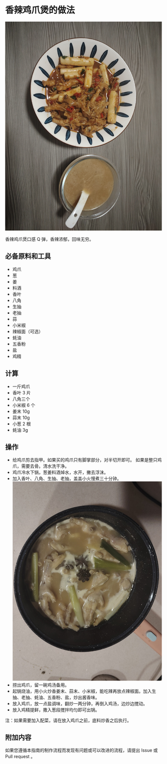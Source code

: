 # 香辣鸡爪煲的做法

![香辣鸡爪煲](./result2.jpg)

香辣鸡爪煲口感 Q 弹，香辣浓郁，回味无穷。

## 必备原料和工具

- 鸡爪
- 葱
- 姜
- 料酒
- 香叶
- 八角
- 生抽
- 老抽
- 蒜
- 小米椒
- 辣椒面（可选）
- 蚝油
- 五香粉
- 盐
- 鸡精

## 计算

- 一斤鸡爪
- 香叶 3 片
- 八角三个
- 小米椒 6 个
- 姜末 10g
- 蒜末 10g
- 小葱 2 根
- 蚝油 3g

## 操作

- 给鸡爪剪去指甲。如果买的鸡爪只有脚掌部分，对半切开即可。 如果是整只鸡爪，需要去骨。清水洗干净。
- 鸡爪冷水下锅，葱姜料酒焯水，水开，撇去浮沫。
- 加入香叶、八角、生抽、老抽，盖盖小火慢煮三十分钟。
  ![煮鸡爪](./result1.jpg)
- 捞出鸡爪，留一碗鸡汤备用。
- 起锅烧油，用小火炒香姜末、蒜末、小米椒，能吃辣再放点辣椒面。加入生抽、老抽、蚝油、五香粉、盐，炒出酱香味。
- 放入鸡爪，放一点盐调味，翻炒一两分钟，再倒入鸡汤，边炒边搅动。
- 放入鸡精提鲜，撒入葱段搅拌均匀即可出锅。

注：如果需要加入配菜，请在放入鸡爪之前，底料炒香之后执行。

## 附加内容

如果您遵循本指南的制作流程而发现有问题或可以改进的流程，请提出 Issue 或 Pull request 。
